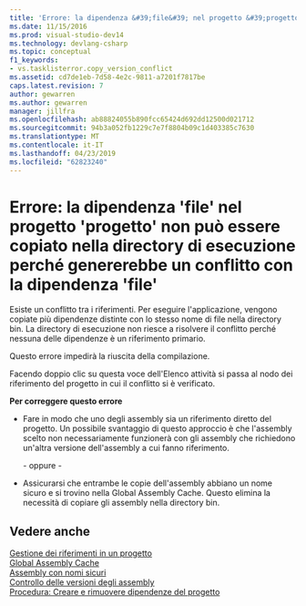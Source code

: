 ```yaml
---
title: 'Errore: la dipendenza &#39;file&#39; nel progetto &#39;progetto&#39; non può essere copiato nella directory di esecuzione perché genererebbe un conflitto con la dipendenza &#39;file&#39; | Microsoft Docs'
ms.date: 11/15/2016
ms.prod: visual-studio-dev14
ms.technology: devlang-csharp
ms.topic: conceptual
f1_keywords:
- vs.tasklisterror.copy_version_conflict
ms.assetid: cd7de1eb-7d58-4e2c-9811-a7201f7817be
caps.latest.revision: 7
author: gewarren
ms.author: gewarren
manager: jillfra
ms.openlocfilehash: ab88824055b890fcc65424d692dd12500d021712
ms.sourcegitcommit: 94b3a052fb1229c7e7f8804b09c1d403385c7630
ms.translationtype: MT
ms.contentlocale: it-IT
ms.lasthandoff: 04/23/2019
ms.locfileid: "62823240"
---
```

# <a name="error-the-dependency-39file39-in-project-39project39-cannot-be-copied-to-the-run-directory-because-it-would-conflict-with-dependency-39file39"></a>Errore: la dipendenza &#39;file&#39; nel progetto &#39;progetto&#39; non può essere copiato nella directory di esecuzione perché genererebbe un conflitto con la dipendenza &#39;file&#39;
Esiste un conflitto tra i riferimenti. Per eseguire l'applicazione, vengono copiate più dipendenze distinte con lo stesso nome di file nella directory bin. La directory di esecuzione non riesce a risolvere il conflitto perché nessuna delle dipendenze è un riferimento primario.  
  
 Questo errore impedirà la riuscita della compilazione.  
  
 Facendo doppio clic su questa voce dell'Elenco attività si passa al nodo dei riferimento del progetto in cui il conflitto si è verificato.  
  
 **Per correggere questo errore**  
  
- Fare in modo che uno degli assembly sia un riferimento diretto del progetto. Un possibile svantaggio di questo approccio è che l'assembly scelto non necessariamente funzionerà con gli assembly che richiedono un'altra versione dell'assembly a cui fanno riferimento.  
  
     \- oppure -  
  
- Assicurarsi che entrambe le copie dell'assembly abbiano un nome sicuro e si trovino nella Global Assembly Cache. Questo elimina la necessità di copiare gli assembly nella directory bin.  
  
## <a name="see-also"></a>Vedere anche  
 [Gestione dei riferimenti in un progetto](../ide/managing-references-in-a-project.md)   
 [Global Assembly Cache](http://msdn.microsoft.com/library/cf5eacd0-d3ec-4879-b6da-5fd5e4372202)   
 [Assembly con nomi sicuri](http://msdn.microsoft.com/library/d4a80263-f3e0-4d81-9b61-f0cbeae3797b)   
 [Controllo delle versioni degli assembly](http://msdn.microsoft.com/library/775ad4fb-914f-453c-98ef-ce1089b6f903)   
 [Procedura: Creare e rimuovere dipendenze del progetto](../ide/how-to-create-and-remove-project-dependencies.md)